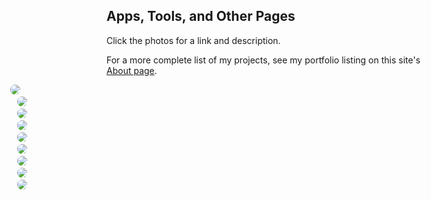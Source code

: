 
<!-- this file is generated by generateMiscGallery.py -->

[//]: # (gen-title: Misc Pages)

[//]: # (gen-keywords: apps, tools, art, javascript, photography)

[//]: # (gen-description: Links to things on this website that are not blog posts or photo galleries.)

[//]: # (gen-meta-end)

## Apps, Tools, and Other Pages

Click the photos for a link and description.

For a more complete list of my projects, see my portfolio listing on this site's <a href="https://philthompson.me/about/">About page</a>.

<style>
	.img-container {
		padding-top: 1.0rem;
		padding-bottom: 1.0rem;
		border-top: 1px solid #949b96;
	}
	details, details summary {
		display: inline;
	}
	details summary {
		list-style: none;
	}
	details img {
		border-radius: 1.0rem;
	}
	details > summary::-webkit-details-marker {
		display: none;
	}
	details[open] {
		display: block;
		margin-left: auto;
		margin-right: auto;
		max-width: 100%;
		padding-top: 1.0rem;
		padding-bottom: 1.0rem;
		border-top: 1px solid #949b96;
		border-bottom: 1px solid #949b96;
	}
	#loc {
		word-wrap: break-word;
	}
	.width-resp-50 {
		padding-left: 1.25%;
		padding-right: 1.25%;
		max-width: 45%;
	}
	@media screen and (min-width: 64rem) {
		.width-resp-50 {
			padding-left: 1.25%;
			padding-right: 1.25%;
			max-width: 30%;
		}
	}
	@media screen and (min-width: 104rem) {
		.width-resp-50 {
			padding-left: 1.2%;
			padding-right: 1.2%;
			max-width: 22%;
		}
	}
	.wide-override {
		width: 100%
	}
	@media screen and (min-width: 48rem) {
		.wide-override {
			width: 47rem;
			left: 50%;
			position: relative;
			transform: translateX(-50%);
		}
	}
	@media screen and (min-width: 54rem) {
		.wide-override { width: 52rem; }
	}
	@media screen and (min-width: 64rem) {
		.wide-override { width: 61rem; }
	}
	@media screen and (min-width: 74rem) {
		.wide-override { width: 70rem; }
	}
	@media screen and (min-width: 84rem) {
		.wide-override { width: 80rem; }
	}
	@media screen and (min-width: 94rem) {
		.wide-override { width: 90rem; }
	}
	@media screen and (min-width: 104rem) {
		.wide-override { width: 98rem; }
	}
	.btns {
		margin: 1rem 0;
	}
</style>
<div class="wide-override">

<details class="width-resp-50">
	<summary>
		<img class="width-100" src="https://philthompson.me/s/img/2024/click-counter-screenshot.jpg"/>
	</summary>
	<p><a href="https://philthompson.me/misc/click-counter/">Click Counter</a></p>
	<p>A simple JavaScript app for counting things in photos.</p>
	<p>First published in 2024.</p>
</details>
<details class="width-resp-50">
	<summary>
		<img class="width-100" src="https://philthompson.me/s/img/2023/nfl-elo-hero.jpg"/>
	</summary>
	<p><a href="https://philthompson.me/nfl-elo/">NFL Elo Power Rankings</a></p>
	<p>
NFL power rankings based on Elo ratings.<br/><br/>
Written in Python, this project parses Wikipedia data, calculates Elo ratings, and outputs the above linked page.
The project includes a test harness for adjusting Elo rating model parameters, which backtests the model on thousands
of NFL games (more than 10 full seasons at the time of writing).<br/><br/>
For more background, see my blog post <a href="https://philthompson.me/2023/NFL-Elo-Power-Rankings-for-2023.html">here</a>.</p>
	<p>First published in 2023.</p>
</details>
<details class="width-resp-50">
	<summary>
		<img class="width-100" src="https://philthompson.me/s/img/2023/partial-string-match-for-birds-screenshot.jpg"/>
	</summary>
	<p><a href="https://philthompson.me/misc/partial-string-match-for-birds/search.html">Partial String Match for Birds</a></p>
	<p>
An app to demonstrate partial string match for bird species names.<br/>
I tested out algorithms for finding partial string matches of bird species names, and
found one that worked well enough, and ran fast enough, for use in smartphone apps
(this would fix a gripe I have with the otherwise perfect eBird app).<br/>
I implemented the algorithm in JavaScript, and published pages for testing and running the algorithms.
For more background, see my blog post <a href="https://philthompson.me/2023/Partial-String-Match-for-Birds.html">here</a>.</p>
	<p>First published in 2023.</p>
</details>
<details class="width-resp-50">
	<summary>
		<img class="width-100" src="https://philthompson.me/s/img/2023/smarter-than-a-chimp-screenshot.jpg"/>
	</summary>
	<p><a href="https://philthompson.me/misc/smarter-than-a-chimp/">"Smarter Than a Chimp" game</a></p>
	<p>
A JavaScript game similar to one from this video: <a href="https://www.youtube.com/watch?v=zsXP8qeFF6A">https://www.youtube.com/watch?v=zsXP8qeFF6A</a>.<br/><br/>
The source code is availble in its <a href="https://github.com/philthompson/smarter-than-chimp">GitHub repository</a>.</p>
	<p>First published in 2023.</p>
</details>
<details class="width-resp-50">
	<summary>
		<img class="width-100" src="https://philthompson.me/s/img/2021/water-jars-screenshot.jpg"/>
	</summary>
	<p><a href="https://philthompson.me/jars/">Water Jars game</a></p>
	<p>
A small JavaScript implementation of the game where, given three containers, water must be evenly divided between the largest pair.
I also created a <a href="https://philthompson.me/jars/solver.html">standalone solver page</a> for any set of three containers.<br/><br/>
The source code is availble in its <a href="https://github.com/philthompson/water-jars">GitHub repository</a>.</p>
	<p>First published in 2021.</p>
</details>
<details class="width-resp-50">
	<summary>
		<img class="width-100" src="https://philthompson.me/s/img/2021/very-plotter-screenshot.jpg"/>
	</summary>
	<p><a href="https://philthompson.me/very-plotter/">Very Plotter</a></p>
	<p>
View the Mandelbrot set, and plots of a few mathematical sequences.
This app uses JavaScript worker threads, the number of which can be updated on the fly.<br/><br/>
The source code is availble in its <a href="https://github.com/philthompson/visualize-primes">GitHub repository</a>.</p>
	<p>First published in 2021.</p>
</details>
<details class="width-resp-50">
	<summary>
		<img class="width-100" src="https://philthompson.me/s/img/2018/qrcode-screenshot.jpg"/>
	</summary>
	<p><a href="https://philthompson.me/qrcode.html">qrcodejs</a></p>
	<p>
A JavaScript page for interactively generating QR codes.<br/><br/>
The source code is availble in its <a href="https://github.com/philthompson/qrcodejs">GitHub repository</a>.</p>
	<p>First published in 2018.</p>
</details>
<details class="width-resp-50">
	<summary>
		<img class="width-100" src="https://philthompson.me/s/img/2018/screensavejs-screenshot.jpg"/>
	</summary>
	<p><a href="https://philthompson.me/screensavejs/">screensavejs</a></p>
	<p>A JavaScript page that paints a blurry rendition of any image file.</p>
	<p>First published in 2018.</p>
</details>
<details class="width-resp-50">
	<summary>
		<img class="width-100" src="https://philthompson.me/s/img/2015/black-and-white-screenshot.jpg"/>
	</summary>
	<p><a href="https://philthompson.me/misc/black-and-white/">Black & White Box</a></p>
	<p>
JavaScript toy that finds a box (many are possible) describing the percentage of
black and white pixels where <i>the text itself</i> is counted.<br/><br/>
This was inspired by the xkcd #688 <a target="_blank" href="https://xkcd.com/688/">"Self-Description"</a>.<br/><br/>
The source code is availble in my original <a href="https://jsfiddle.net/b8w1coga/">jsfiddle</a>.</p>
	<p>First published in 2015.</p>
</details>
</div>
